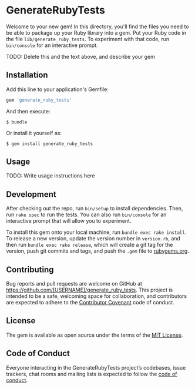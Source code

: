 # GenerateRubyTests

Welcome to your new gem! In this directory, you'll find the files you need to be able to package up your Ruby library into a gem. Put your Ruby code in the file `lib/generate_ruby_tests`. To experiment with that code, run `bin/console` for an interactive prompt.

TODO: Delete this and the text above, and describe your gem

## Installation

Add this line to your application's Gemfile:

```ruby
gem 'generate_ruby_tests'
```

And then execute:

    $ bundle

Or install it yourself as:

    $ gem install generate_ruby_tests

## Usage

TODO: Write usage instructions here

## Development

After checking out the repo, run `bin/setup` to install dependencies. Then, run `rake spec` to run the tests. You can also run `bin/console` for an interactive prompt that will allow you to experiment.

To install this gem onto your local machine, run `bundle exec rake install`. To release a new version, update the version number in `version.rb`, and then run `bundle exec rake release`, which will create a git tag for the version, push git commits and tags, and push the `.gem` file to [rubygems.org](https://rubygems.org).

## Contributing

Bug reports and pull requests are welcome on GitHub at https://github.com/[USERNAME]/generate_ruby_tests. This project is intended to be a safe, welcoming space for collaboration, and contributors are expected to adhere to the [Contributor Covenant](http://contributor-covenant.org) code of conduct.

## License

The gem is available as open source under the terms of the [MIT License](https://opensource.org/licenses/MIT).

## Code of Conduct

Everyone interacting in the GenerateRubyTests project’s codebases, issue trackers, chat rooms and mailing lists is expected to follow the [code of conduct](https://github.com/[USERNAME]/generate_ruby_tests/blob/master/CODE_OF_CONDUCT.md).
